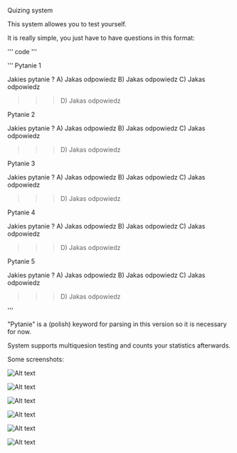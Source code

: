 Quizing system

This system allowes you to test yourself.

It is really simple, you just have to have questions in this format:

'''
code
'''

'''
Pytanie 1

Jakies pytanie ? 
A) Jakas odpowiedz 
B) Jakas odpowiedz 
C) Jakas odpowiedz  
>>>D) Jakas odpowiedz 

Pytanie 2

Jakies pytanie ? 
A) Jakas odpowiedz 
B) Jakas odpowiedz 
C) Jakas odpowiedz  
>>>D) Jakas odpowiedz 


Pytanie 3

Jakies pytanie ? 
A) Jakas odpowiedz 
B) Jakas odpowiedz 
C) Jakas odpowiedz  
>>>D) Jakas odpowiedz 


Pytanie 4

Jakies pytanie ? 
A) Jakas odpowiedz 
B) Jakas odpowiedz 
C) Jakas odpowiedz  
>>>D) Jakas odpowiedz 


Pytanie 5

Jakies pytanie ? 
A) Jakas odpowiedz 
B) Jakas odpowiedz 
C) Jakas odpowiedz  
>>>D) Jakas odpowiedz 

'''

"Pytanie" is a (polish) keyword for parsing in this version so it is necessary for now.

System supports multiquesion testing and counts your statistics afterwards.

Some screenshots:

![Alt text](http://s16.postimg.org/o4h3z903p/Screenshot_2014_11_11_18_42_01.png)

![Alt text](http://s10.postimg.org/i5jq5y4op/Screenshot_2014_11_11_18_42_11.png)

![Alt text](http://s12.postimg.org/hrgozx0r1/Screenshot_2014_11_11_18_42_28.png)

![Alt text](http://s3.postimg.org/6clgirz37/Screenshot_2014_11_11_18_42_37.png)

![Alt text](http://s30.postimg.org/wcdfyo27l/Screenshot_2014_11_11_18_42_59.png)

![Alt text](http://s13.postimg.org/jgbwrdxiv/Screenshot_2014_11_11_18_43_05.png)

